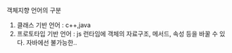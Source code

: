 객체지향 언어의 구분
1. 클래스 기반 언어 : c++,java
2. 프로토타입 기반 언어 : js
 런타임에 객체의 자료구조, 메서드, 속성 등을 바꿀 수 있다. 자바에선 불가능한..

 

